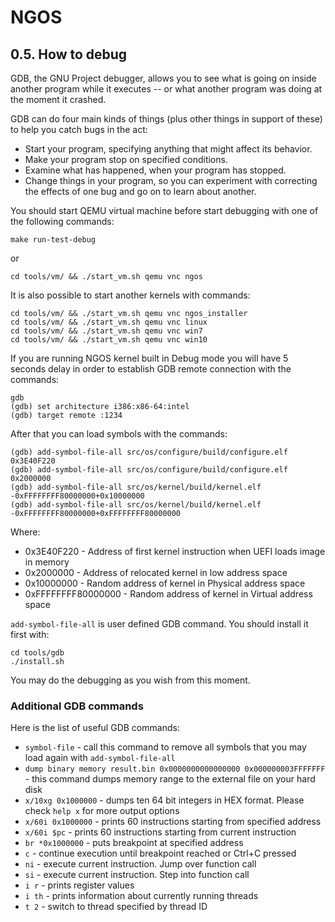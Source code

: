 NGOS
====

0.5. How to debug
-----------------

GDB, the GNU Project debugger, allows you to see what is going on inside another program while it executes -- or what another program was doing at the moment it crashed.

GDB can do four main kinds of things (plus other things in support of these) to help you catch bugs in the act:
* Start your program, specifying anything that might affect its behavior.
* Make your program stop on specified conditions.
* Examine what has happened, when your program has stopped.
* Change things in your program, so you can experiment with correcting the effects of one bug and go on to learn about another.

You should start QEMU virtual machine before start debugging with one of the following commands:

```
make run-test-debug
```

or

```
cd tools/vm/ && ./start_vm.sh qemu vnc ngos
```

It is also possible to start another kernels with commands:

```
cd tools/vm/ && ./start_vm.sh qemu vnc ngos_installer
cd tools/vm/ && ./start_vm.sh qemu vnc linux
cd tools/vm/ && ./start_vm.sh qemu vnc win7
cd tools/vm/ && ./start_vm.sh qemu vnc win10
```

If you are running NGOS kernel built in Debug mode you will have 5 seconds delay in order to establish GDB remote connection with the commands:

```
gdb
(gdb) set architecture i386:x86-64:intel
(gdb) target remote :1234
```

After that you can load symbols with the commands:

```
(gdb) add-symbol-file-all src/os/configure/build/configure.elf 0x3E40F220
(gdb) add-symbol-file-all src/os/configure/build/configure.elf 0x2000000
(gdb) add-symbol-file-all src/os/kernel/build/kernel.elf -0xFFFFFFFF80000000+0x10000000
(gdb) add-symbol-file-all src/os/kernel/build/kernel.elf -0xFFFFFFFF80000000+0xFFFFFFFF80000000
```

Where:
* 0x3E40F220 - Address of first kernel instruction when UEFI loads image in memory
* 0x2000000 - Address of relocated kernel in low address space
* 0x10000000 - Random address of kernel in Physical address space
* 0xFFFFFFFF80000000 - Random address of kernel in Virtual address space

`add-symbol-file-all` is user defined GDB command. You should install it first with:

```
cd tools/gdb
./install.sh
```

You may do the debugging as you wish from this moment.

### Additional GDB commands

Here is the list of useful GDB commands:

* `symbol-file` - call this command to remove all symbols that you may load again with `add-symbol-file-all`
* `dump binary memory result.bin 0x0000000000000000 0x000000003FFFFFFF` - this command dumps memory range to the external file on your hard disk
* `x/10xg 0x1000000` - dumps ten 64 bit integers in HEX format. Please check `help x` for more output options
* `x/60i 0x1000000` - prints 60 instructions starting from specified address
* `x/60i $pc` - prints 60 instructions starting from current instruction
* `br *0x1000000` - puts breakpoint at specified address
* `c` - continue execution until breakpoint reached or Ctrl+C pressed
* `ni` - execute current instruction. Jump over function call
* `si` - execute current instruction. Step into function call
* `i r` - prints register values
* `i th` - prints information about currently running threads
* `t 2` - switch to thread specified by thread ID
